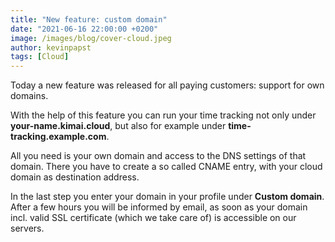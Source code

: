 ```yaml
---
title: "New feature: custom domain"
date: "2021-06-16 22:00:00 +0200"
image: /images/blog/cover-cloud.jpeg
author: kevinpapst
tags: [Cloud]
---
```


Today a new feature was released for all paying customers: support for own domains.

With the help of this feature you can run your time tracking not only under **your-name.kimai.cloud**, 
but also for example under **time-tracking.example.com**. 

All you need is your own domain and access to the DNS settings of that domain. 
There you have to create a so called CNAME entry, with your cloud domain as destination address. 

In the last step you enter your domain in your profile under **Custom domain**. 
After a few hours you will be informed by email, as soon as your domain incl. valid SSL certificate (which we take care of) is accessible on our servers.

